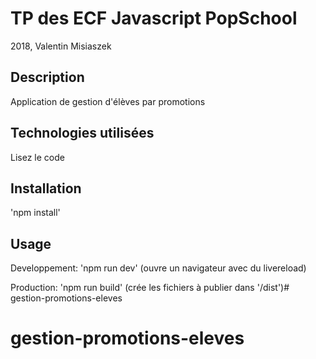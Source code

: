 # TP des ECF Javascript PopSchool

2018, Valentin Misiaszek

## Description

Application de gestion d'élèves par promotions

## Technologies utilisées

Lisez le code

## Installation

'npm install'

## Usage

Developpement: 'npm run dev' (ouvre un navigateur avec du livereload)

Production: 'npm run build' (crée les fichiers à publier dans '/dist')# gestion-promotions-eleves
# gestion-promotions-eleves
